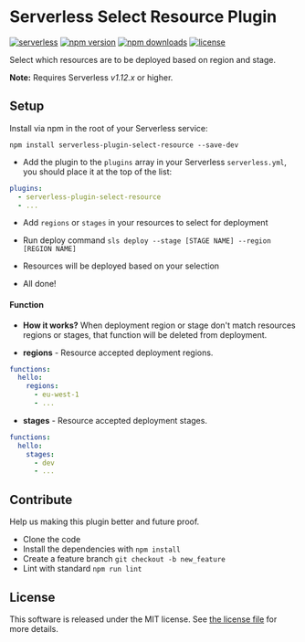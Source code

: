 # Serverless Select Resource Plugin

[![serverless](http://public.serverless.com/badges/v3.svg)](http://www.serverless.com) 
[![npm version](https://badge.fury.io/js/serverless-plugin-select.svg)](https://badge.fury.io/js/serverless-plugin-select)
[![npm downloads](https://img.shields.io/npm/dm/serverless-plugin-select.svg)](https://www.npmjs.com/package/serverless-plugin-select)
[![license](https://img.shields.io/npm/l/serverless-plugin-select.svg)](https://raw.githubusercontent.com/FidelLimited/serverless-plugin-select/master/LICENSE)

Select which resources are to be deployed based on region and stage.

**Note:** Requires Serverless *v1.12.x* or higher.

## Setup

 Install via npm in the root of your Serverless service:

```
npm install serverless-plugin-select-resource --save-dev
```

* Add the plugin to the `plugins` array in your Serverless `serverless.yml`, you should place it at the top of the list:

```yml
plugins:
  - serverless-plugin-select-resource
  - ...
```

* Add `regions` or `stages` in your resources to select for deployment

* Run deploy command `sls deploy --stage [STAGE NAME] --region [REGION NAME]` 

* Resources will be deployed based on your selection

* All done!

#### Function

* **How it works?** When deployment region or stage don't match resources regions or stages, that function will be deleted from deployment.

* **regions** - Resource accepted deployment regions.

```yml
functions:
  hello:
    regions:
      - eu-west-1
      - ...
```

* **stages** - Resource accepted deployment stages.

```yml
functions:
  hello:
    stages:
      - dev
      - ...
```

## Contribute

Help us making this plugin better and future proof.

* Clone the code
* Install the dependencies with `npm install`
* Create a feature branch `git checkout -b new_feature`
* Lint with standard `npm run lint`

## License

This software is released under the MIT license. See [the license file](LICENSE) for more details.
